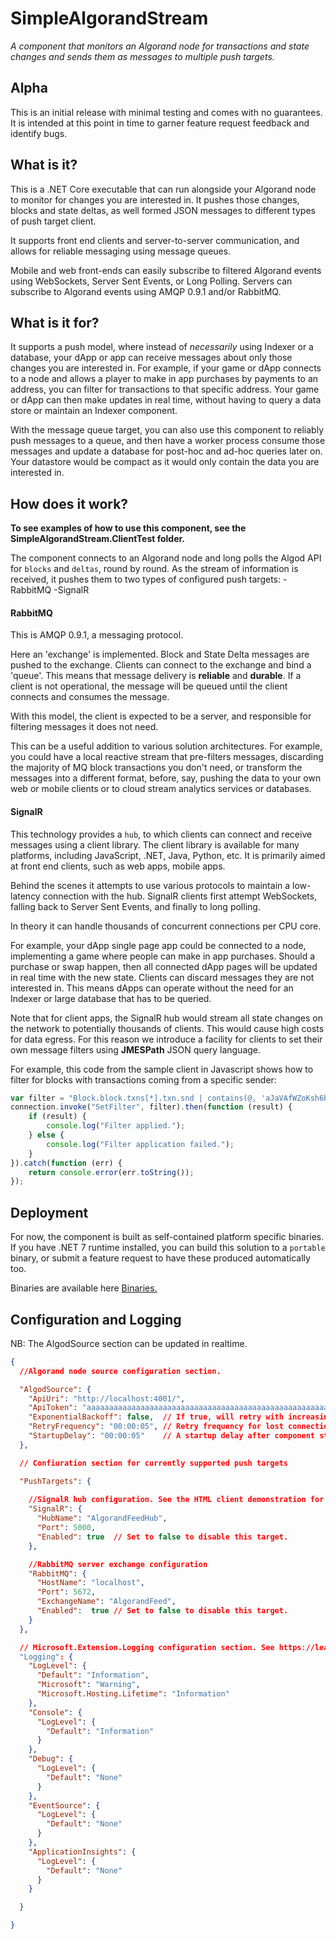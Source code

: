 # SimpleAlgorandStream
*A component that monitors an Algorand node for transactions and state changes and sends them as messages to multiple push targets.*

## Alpha

This is an initial release with minimal testing and comes with no guarantees. It is intended at this point in time to garner feature request feedback and identify bugs.


## What is it?

This is a .NET Core executable that can run alongside your Algorand node to monitor for changes you are interested in. It pushes those changes, blocks and state deltas, as well formed JSON messages to different types of push target client.

It supports front end clients and server-to-server communication, and allows for reliable messaging using message queues.

Mobile and web front-ends can easily subscribe to filtered Algorand events using WebSockets, Server Sent Events, or Long Polling.
Servers can subscribe to Algorand events using AMQP 0.9.1 and/or RabbitMQ.

## What is it for?

It supports a push model, where instead of *necessarily* using Indexer or a database, your dApp or app can receive messages about only those changes you are interested in. For example, 
if your game or dApp connects to a node and allows a player to make in app purchases by payments to an address, you can filter for transactions
to that specific address. Your game or dApp can then make updates in real time, without having to query a data store or maintain an Indexer component.

With the message queue target, you can also use this component to reliably push messages to a queue, and then have a worker process consume those messages and update a database 
for post-hoc and ad-hoc queries later on. Your datastore would be compact as it would only contain the data you are interested in.

## How does it work?

**To see examples of how to use this component, see the SimpleAlgorandStream.ClientTest folder.**

The component connects to an Algorand node and long polls the Algod API for ``blocks`` and ``deltas``, round by round.
As the stream of information is received, it pushes them to two types of configured push targets:
-RabbitMQ 
-SignalR 

#### RabbitMQ

This is AMQP 0.9.1, a messaging protocol. 

Here an 'exchange' is implemented. Block and State Delta messages are pushed to the exchange. Clients can connect to the exchange and bind a 'queue'.
This means that message delivery is **reliable** and **durable**. If a client is not operational, the message will be queued until the client connects and consumes the message.

With this model, the client is expected to be a server, and responsible for filtering messages it does not need.

This can be a useful addition to various solution architectures. For example, you could have a local reactive stream that pre-filters messages, discarding the majority
of MQ block transactions you don't need, or transform the messages into a different format, before, say, pushing the data to your own web or mobile clients or
to cloud stream analytics services or databases.


#### SignalR

This technology provides a ``hub``, to which clients can connect and receive messages using a client library. The client library is available for many platforms, including JavaScript, .NET, Java, Python, etc.
It is primarily aimed at front end clients, such as web apps, mobile apps. 

Behind the scenes it attempts to use various protocols to maintain a low-latency connection with the hub. SignalR clients first attempt WebSockets, 
falling back to Server Sent Events, and finally to long polling.

In theory it can handle thousands of concurrent connections per CPU core.

For example, your dApp single page app could be connected to a node, implementing a game where people can make in app purchases. Should a purchase or swap happen, then all
connected dApp pages will be updated in real time with the new state. Clients can discard messages they are not interested in. This means dApps can operate without the need
for an Indexer or large database that has to be queried.

Note that for client apps, the SignalR hub would stream all state changes on the network to potentially thousands of clients. This would cause high costs for data egress.
For this reason we introduce a facility for clients to set their own message filters using **JMESPath** JSON query language.

For example, this code from the sample client in Javascript shows how to filter for blocks with transactions coming from a specific sender:

```javascript
var filter = "Block.block.txns[*].txn.snd | contains(@, 'aJaVAfWZoKsh6bc7KO1nfiamjthhF844i3txYJTkmVw=')";
connection.invoke("SetFilter", filter).then(function (result) {
    if (result) {
        console.log("Filter applied.");
    } else {
        console.log("Filter application failed.");
    }
}).catch(function (err) {
    return console.error(err.toString());
});
```



## Deployment

For now, the component is built as self-contained platform specific binaries. If you have .NET 7 runtime installed, you can build this solution to a ``portable`` binary, or submit a feature request to have these produced automatically too.

Binaries are available here [Binaries.](https://github.com/FrankSzendzielarz/SimpleAlgorandStream/releases)

## Configuration and Logging

NB: The AlgodSource section can be updated in realtime.

```json
{
  //Algorand node source configuration section.

  "AlgodSource": {
    "ApiUri": "http://localhost:4001/",
    "ApiToken": "aaaaaaaaaaaaaaaaaaaaaaaaaaaaaaaaaaaaaaaaaaaaaaaaaaaaaaaaaaaaaaaa",
    "ExponentialBackoff": false,  // If true, will retry with increasing delay if the node is not available.
    "RetryFrequency": "00:00:05", // Retry frequency for lost connection when backoff is disabled.
    "StartupDelay": "00:00:05"    // A startup delay after component start up before messages are acquired and pumped to allow for development clients to launch without missing initial messages.
  },

  // Confiuration section for currently supported push targets

  "PushTargets": {
    
    //SignalR hub configuration. See the HTML client demonstration for usage.
    "SignalR": {
      "HubName": "AlgorandFeedHub",
      "Port": 5000,
      "Enabled": true  // Set to false to disable this target.
    },

    //RabbitMQ server exchange configuration
    "RabbitMQ": {
      "HostName": "localhost",
      "Port": 5672,
      "ExchangeName": "AlgorandFeed",
      "Enabled":  true // Set to false to disable this target.
    }
  },

  // Microsoft.Extension.Logging configuration section. See https://learn.microsoft.com/en-us/aspnet/core/fundamentals/logging/?view=aspnetcore-7.0
  "Logging": {
    "LogLevel": {
      "Default": "Information",
      "Microsoft": "Warning",
      "Microsoft.Hosting.Lifetime": "Information"
    },
    "Console": {
      "LogLevel": {
        "Default": "Information"
      }
    },
    "Debug": {
      "LogLevel": {
        "Default": "None"
      }
    },
    "EventSource": {
      "LogLevel": {
        "Default": "None"
      }
    },
    "ApplicationInsights": {
      "LogLevel": {
        "Default": "None"
      }
    }

  }

}
```



